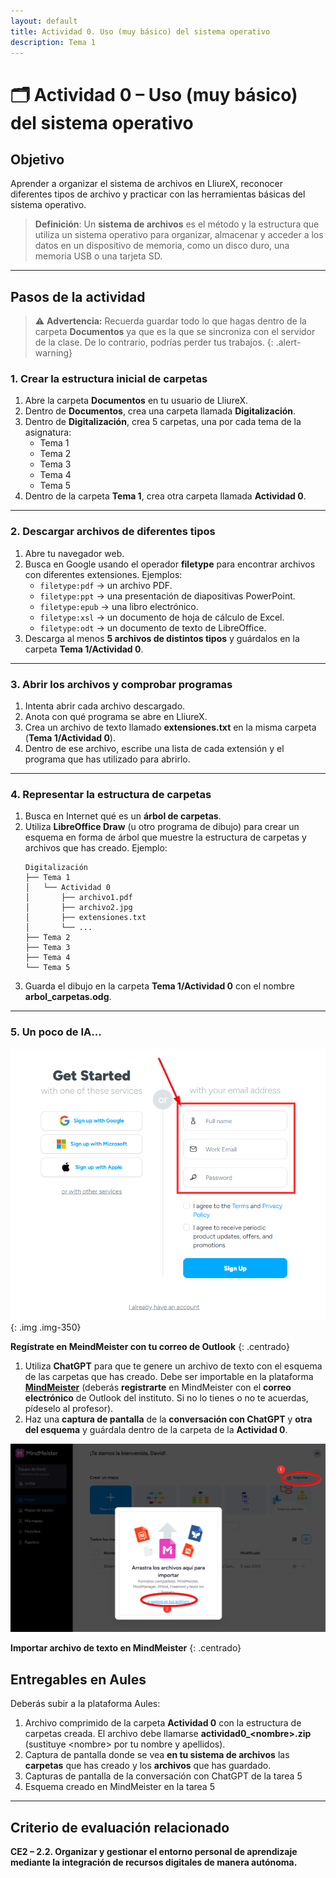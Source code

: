 ```yaml
---
layout: default
title: Actividad 0. Uso (muy básico) del sistema operativo
description: Tema 1
---
```


# 🗂️ Actividad 0 – Uso (muy básico) del sistema operativo

## Objetivo

Aprender a organizar el sistema de archivos en LliureX, reconocer diferentes tipos de archivo y practicar con las herramientas básicas del sistema operativo.

>**Definición**:
> Un **sistema de archivos** es el método y la estructura que utiliza un sistema operativo para organizar, almacenar y acceder a los datos en un dispositivo de memoria, como un disco duro, una memoria USB o una tarjeta SD.

---

## Pasos de la actividad

> ⚠️ **Advertencia:** Recuerda guardar todo lo que hagas dentro de la carpeta **Documentos** ya que es la que se sincroniza con el servidor de la clase. De lo contrario, podrías perder tus trabajos.
{: .alert-warning}

### 1. Crear la estructura inicial de carpetas

1. Abre la carpeta **Documentos** en tu usuario de LliureX.
2. Dentro de **Documentos**, crea una carpeta llamada **Digitalización**.
3. Dentro de **Digitalización**, crea 5 carpetas, una por cada tema de la asignatura:
   - Tema 1
   - Tema 2
   - Tema 3
   - Tema 4
   - Tema 5
4. Dentro de la carpeta **Tema 1**, crea otra carpeta llamada **Actividad 0**.

---

### 2. Descargar archivos de diferentes tipos

1. Abre tu navegador web.
2. Busca en Google usando el operador **filetype** para encontrar archivos con diferentes extensiones. Ejemplos:
   - `filetype:pdf` → un archivo PDF.
   - `filetype:ppt` → una presentación de diapositivas PowerPoint.
   - `filetype:epub` → una libro electrónico.
   - `filetype:xsl` → un documento de hoja de cálculo de Excel.
   - `filetype:odt` → un documento de texto de LibreOffice.
3. Descarga al menos **5 archivos de distintos tipos** y guárdalos en la carpeta **Tema 1/Actividad 0**.

---

### 3. Abrir los archivos y comprobar programas

1. Intenta abrir cada archivo descargado.
2. Anota con qué programa se abre en LliureX.
3. Crea un archivo de texto llamado **extensiones.txt** en la misma carpeta (**Tema 1/Actividad 0**).
4. Dentro de ese archivo, escribe una lista de cada extensión y el programa que has utilizado para abrirlo.

---

### 4. Representar la estructura de carpetas

1. Busca en Internet qué es un **árbol de carpetas**.
2. Utiliza **LibreOffice Draw** (u otro programa de dibujo) para crear un esquema en forma de árbol que muestre la estructura de carpetas y archivos que has creado. Ejemplo:
   ```
   Digitalización
   ├── Tema 1
   │   └── Actividad 0
   │       ├── archivo1.pdf
   │       ├── archivo2.jpg
   │       ├── extensiones.txt
   │       └── ...
   ├── Tema 2
   ├── Tema 3
   ├── Tema 4
   └── Tema 5
   ```
3. Guarda el dibujo en la carpeta **Tema 1/Actividad 0** con el nombre **arbol\_carpetas.odg**.

---

### 5. Un poco de IA...

![Registro en MindMeister](./registro_mindmeister.png)
{: .img .img-350}

**Regístrate en MeindMeister con tu correo de Outlook**
{: .centrado}

1. Utiliza **ChatGPT** para que te genere un archivo de texto con el esquema de las carpetas que has creado. Debe ser importable en la plataforma [**MindMeister**](https://www.mindmeister.com/es) (deberás **registrarte** en MindMeister con el **correo electrónico** de Outlook del instituto. Si no lo tienes o no te acuerdas, pídeselo al profesor).
3. Haz una **captura de pantalla** de la **conversación con ChatGPT** y **otra del esquema** y guárdala dentro de la carpeta de la **Actividad 0**.

![Importar archivo en MindMeister](./importar_archivo_mindmeister.png)

**Importar archivo de texto en MindMeister**
{: .centrado}

## Entregables en Aules

Deberás subir a la plataforma Aules:

1. Archivo comprimido de la carpeta **Actividad 0** con la estructura de carpetas creada. El archivo debe llamarse **actividad0\_\<nombre>.zip** (sustituye \<nombre> por tu nombre y apellidos).
2. Captura de pantalla donde se vea **en tu sistema de archivos** las **carpetas** que has creado y los **archivos** que has guardado.
3. Capturas de pantalla de la conversación con ChatGPT de la tarea 5
4. Esquema creado en MindMeister en la tarea 5

---

## Criterio de evaluación relacionado

**CE2 – 2.2. Organizar y gestionar el entorno personal de aprendizaje mediante la integración de recursos digitales de manera autónoma.**

